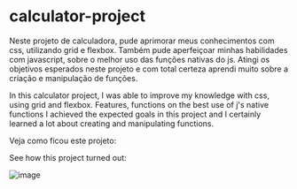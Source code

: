 # calculator-project

Neste projeto de calculadora, pude aprimorar meus conhecimentos com css, utilizando grid e flexbox. Também pude aperfeiçoar minhas habilidades com javascript, sobre o melhor uso das funções nativas do js.
Atingi os objetivos esperados neste projeto e com total certeza aprendi muito sobre a criação e manipulação de funções.

In this calculator project, I was able to improve my knowledge with css, using grid and flexbox. Features, functions on the best use of j's native functions
I achieved the expected goals in this project and I certainly learned a lot about creating and manipulating functions.

Veja como ficou este projeto:

See how this project turned out:

![image](https://user-images.githubusercontent.com/89881805/161952322-1f7d8acb-6571-4e66-8423-9f5e787463a4.png)
